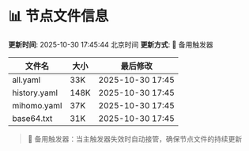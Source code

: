 # 📊 节点文件信息

**更新时间**: 2025-10-30 17:45:44 北京时间
**更新方式**: 🔄 备用触发器

| 文件名 | 大小 | 最后修改 |
|--------|------|----------|
| all.yaml | 33K | 2025-10-30 17:45 |
| history.yaml | 148K | 2025-10-30 17:45 |
| mihomo.yaml | 37K | 2025-10-30 17:45 |
| base64.txt | 31K | 2025-10-30 17:45 |

> 🔄 备用触发器：当主触发器失效时自动接管，确保节点文件的持续更新
